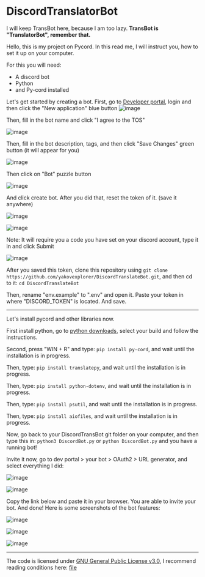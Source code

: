 # DiscordTranslatorBot

I will keep TransBot here, because I am too lazy. __TransBot is "TranslatorBot", remember that.__

Hello, this is my project on Pycord. In this read me, I will instruct you, how to set it up on your computer.

For this you will need:

- A discord bot
- Python
- and Py-cord installed

Let's get started by creating a bot.
First, go to [Developer portal](https://discord.com/developers/applications), login and then click the "New application" blue button
![image](https://github.com/yakovexplorer/DiscordTransBot/assets/130591120/6efc3a3a-6610-40e4-a309-9b63cbdfb9f2)

Then, fill in the bot name and click "I agree to the TOS"

![image](https://github.com/yakovexplorer/DiscordTransBot/assets/130591120/0c739128-a584-410c-9f27-a16008d7a156)

Then, fill in the bot description, tags, and then click "Save Changes" green button (it will appear for you)

![image](https://github.com/yakovexplorer/DiscordTransBot/assets/130591120/b5687685-9fa9-456d-9561-204c0a8bfd9d)

Then click on "Bot" puzzle button

![image](https://github.com/yakovexplorer/DiscordTransBot/assets/130591120/e3ae443f-c6e0-48b9-9686-330cad0dd078)

And click create bot. After you did that, reset the token of it. (save it anywhere)

![image](https://github.com/yakovexplorer/DiscordTransBot/assets/130591120/5c2425e9-61e8-48c7-9abb-616f098d5f7a)

![image](https://github.com/yakovexplorer/DiscordTransBot/assets/130591120/f2ac7128-7c4e-478f-9edb-eb50c90aed0a)

Note: It will require you a code you have set on your discord account, type it in and click Submit

![image](https://github.com/yakovexplorer/DiscordTransBot/assets/130591120/21f10a23-26ab-4760-a183-b1f6e9c6e106)

After you saved this token, clone this repository using `git clone https://github.com/yakovexplorer/DiscordTranslateBot.git`, and then cd to it: `cd DiscordTranslateBot`

Then, rename "env.example" to ".env" and open it. Paste your token in where "DISCORD_TOKEN" is located. And save.

------------------------------------------------

Let's install pycord and other libraries now. 

First install python, go to [python downloads](https://www.python.org/downloads/), select your build and follow the instructions.

Second, press "WIN + R" and type: `pip install py-cord`, and wait until the installation is in progress.

Then, type: `pip install translatepy`, and wait until the installation is in progress.

Then, type: `pip install python-dotenv`, and wait until the installation is in progress.

Then, type: `pip install psutil`, and wait until the installation is in progress.

Then, type: `pip install aiofiles`, and wait until the installation is in progress.

Now, go back to your DiscordTransBot git folder on your computer, and then type this in: `python3 DiscordBot.py` or  `python DiscordBot.py` and you have a running bot!

Invite it now, go to dev portal > your bot > OAuth2 > URL generator, and select everything I did:

![image](https://github.com/yakovexplorer/DiscordTransBot/assets/130591120/97098c81-f07a-4b16-adae-b3e19b156ed9)

![image](https://github.com/yakovexplorer/DiscordTransBot/assets/130591120/b38b9fa5-35c6-459f-b1b6-5ad2c303cb93)

Copy the link below and paste it in your browser. You are able to invite your bot. And done! Here is some screenshots of the bot features:

![image](https://github.com/yakovexplorer/DiscordTransBot/assets/130591120/654f4ea9-62ac-4f08-bb39-d3a56bb18caa)

![image](https://github.com/yakovexplorer/DiscordTransBot/assets/130591120/1a1b3423-5dda-4dd1-9f3d-188033365043)

![image](https://github.com/yakovexplorer/DiscordTransBot/assets/130591120/9a4b2a2f-2afa-49cc-9df6-a2c330e758cc)

----------------------------------------------------------

The code is licensed under [GNU General Public License v3.0](https://www.gnu.org/licenses/gpl-3.0.html), I recommend reading conditions here: [file](https://github.com/yakovexplorer/DiscordTranslateBot/blob/main/LICENSE)
